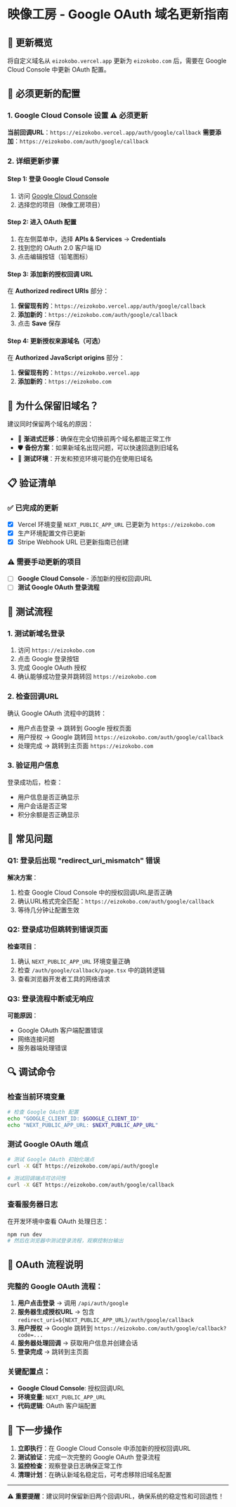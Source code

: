 # 映像工房 - Google OAuth 域名更新指南

## 🎯 更新概览

将自定义域名从 `eizokobo.vercel.app` 更新为 `eizokobo.com` 后，需要在 Google Cloud Console 中更新 OAuth 配置。

## 🔧 必须更新的配置

### 1. **Google Cloud Console 设置** ⚠️ 必须更新

**当前回调URL**：`https://eizokobo.vercel.app/auth/google/callback`
**需要添加**：`https://eizokobo.com/auth/google/callback`

### 2. **详细更新步骤**

#### Step 1: 登录 Google Cloud Console
1. 访问 [Google Cloud Console](https://console.cloud.google.com/)
2. 选择您的项目（映像工房项目）

#### Step 2: 进入 OAuth 配置
1. 在左侧菜单中，选择 **APIs & Services** → **Credentials**
2. 找到您的 OAuth 2.0 客户端 ID
3. 点击编辑按钮（铅笔图标）

#### Step 3: 添加新的授权回调 URL
在 **Authorized redirect URIs** 部分：
1. **保留现有的**：`https://eizokobo.vercel.app/auth/google/callback`
2. **添加新的**：`https://eizokobo.com/auth/google/callback`
3. 点击 **Save** 保存

#### Step 4: 更新授权来源域名（可选）
在 **Authorized JavaScript origins** 部分：
1. **保留现有的**：`https://eizokobo.vercel.app`
2. **添加新的**：`https://eizokobo.com`

## 🎯 为什么保留旧域名？

建议同时保留两个域名的原因：
- 🔄 **渐进式迁移**：确保在完全切换前两个域名都能正常工作
- 🛡️ **备份方案**：如果新域名出现问题，可以快速回退到旧域名
- 🧪 **测试环境**：开发和预览环境可能仍在使用旧域名

## 📋 验证清单

### ✅ 已完成的更新
- [x] Vercel 环境变量 `NEXT_PUBLIC_APP_URL` 已更新为 `https://eizokobo.com`
- [x] 生产环境配置文件已更新
- [x] Stripe Webhook URL 已更新指南已创建

### ⚠️ 需要手动更新的项目
- [ ] **Google Cloud Console** - 添加新的授权回调URL
- [ ] **测试 Google OAuth 登录流程**

## 🧪 测试流程

### 1. 测试新域名登录
1. 访问 `https://eizokobo.com`
2. 点击 Google 登录按钮
3. 完成 Google OAuth 授权
4. 确认能够成功登录并跳转回 `https://eizokobo.com`

### 2. 检查回调URL
确认 Google OAuth 流程中的跳转：
- 用户点击登录 → 跳转到 Google 授权页面
- 用户授权 → Google 跳转回 `https://eizokobo.com/auth/google/callback`
- 处理完成 → 跳转到主页面 `https://eizokobo.com`

### 3. 验证用户信息
登录成功后，检查：
- 用户信息是否正确显示
- 用户会话是否正常
- 积分余额是否正确显示

## 🚨 常见问题

### Q1: 登录后出现 "redirect_uri_mismatch" 错误
**解决方案**：
1. 检查 Google Cloud Console 中的授权回调URL是否正确
2. 确认URL格式完全匹配：`https://eizokobo.com/auth/google/callback`
3. 等待几分钟让配置生效

### Q2: 登录成功但跳转到错误页面
**检查项目**：
1. 确认 `NEXT_PUBLIC_APP_URL` 环境变量正确
2. 检查 `/auth/google/callback/page.tsx` 中的跳转逻辑
3. 查看浏览器开发者工具的网络请求

### Q3: 登录流程中断或无响应
**可能原因**：
- Google OAuth 客户端配置错误
- 网络连接问题
- 服务器端处理错误

## 🔍 调试命令

### 检查当前环境变量
```bash
# 检查 Google OAuth 配置
echo "GOOGLE_CLIENT_ID: $GOOGLE_CLIENT_ID"
echo "NEXT_PUBLIC_APP_URL: $NEXT_PUBLIC_APP_URL"
```

### 测试 Google OAuth 端点
```bash
# 测试 Google OAuth 初始化端点
curl -X GET https://eizokobo.com/api/auth/google

# 测试回调端点可访问性
curl -X GET https://eizokobo.com/auth/google/callback
```

### 查看服务器日志
在开发环境中查看 OAuth 处理日志：
```bash
npm run dev
# 然后在浏览器中测试登录流程，观察控制台输出
```

## 📝 OAuth 流程说明

### 完整的 Google OAuth 流程：
1. **用户点击登录** → 调用 `/api/auth/google`
2. **服务器生成授权URL** → 包含 `redirect_uri=${NEXT_PUBLIC_APP_URL}/auth/google/callback`
3. **用户授权** → Google 跳转到 `https://eizokobo.com/auth/google/callback?code=...`
4. **服务器处理回调** → 获取用户信息并创建会话
5. **登录完成** → 跳转到主页面

### 关键配置点：
- **Google Cloud Console**: 授权回调URL
- **环境变量**: `NEXT_PUBLIC_APP_URL`
- **代码逻辑**: OAuth 客户端配置

## 🎯 下一步操作

1. **立即执行**：在 Google Cloud Console 中添加新的授权回调URL
2. **测试验证**：完成一次完整的 Google OAuth 登录流程
3. **监控检查**：观察登录日志确保正常工作
4. **清理计划**：在确认新域名稳定后，可考虑移除旧域名配置

---

⚠️ **重要提醒**：建议同时保留新旧两个回调URL，确保系统的稳定性和可回退性！ 